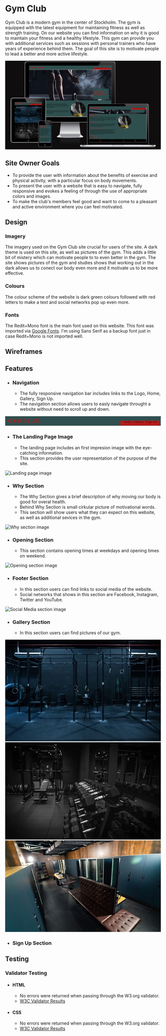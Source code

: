# Gym Club
Gym Club is a modern gym in the center of Stockholm. The gym is equipped with the latest equipment for maintaining fitness as well as strength training. On our website you can find information on why it is good to maintain your fitness and a healthy lifestyle. This gym can provide you with additional services such as sessions with personal trainers who have years of experience behind them. The goal of this site is to motivate people to lead a better and more active lifestyle.

![Gym Club Am I Responsive Image](assets/screenshots/readmebild.png)

## Site Owner Goals 
- To provide the user with information about the benefits of exercise and physical activity, with a particular focus on body movements.
- To present the user with a website that is easy to navigate, fully responsive and evokes a feeling of through the use of appropriate colors and images.
- To make the club's members feel good and want to come to a pleasant and active environment where you can feel motivated.

## Design

### Imagery
The imagery used on the Gym Club site  crucial for users of the site. A dark theme is used on this site, as well as pictures of the gym. This adds a little bit of mistery which can motivate people to to even better in the gym. The site shows pictures of the gym and studies shows that working out in the dark allows us to conect our body even more and it motivate us to be more effective. 

### Colours
The colour scheme of the website is dark green colours followed with red letters to make a text and social networks pop up even more. 

### Fonts
The Redit+Mono font is the main font used on this website. This font was imported via [Google Fonts](https://fonts.google.com/). I'm using Sans Serif as a backup font just in case Redit+Mono is not imported well.

## Wireframes

## Features
- ### Navigation

    - The fully responsive navigation bar includes links to the Logo, Home, Gallery, Sign Up.
    - The navigation section allows users to easly navigate throught a website without need to scroll up and down.


![Nav bar image](assets/screenshots/navbar.webp)

- ### The Landing Page Image
    - The landing page includes an first impresion image with the eye-catching information.
    - This section provides the user representation of the purpose of the site.


![Landing page image](assets/) 

- ### Why Section
    - The Why Section gives a brief description of why moving our body is good for overal health. 
    - Behind Why Section is small cirkular picture of motivational words.
    - This section will show users what they can expect on this website, as well as additional sevices in the gym.

![Why section image](assets/)

- ### Opening Section
    - This section contains opening times at weekdays and opening times on weekend.
    
![Opening section image](assets/)

- ### Footer Section
    - In this section users can find links to social media of the website.
    - Social networks that shows in this section are Facebook, Instagram, Twitter and YouTube.

![Social Media section image](assets/)

- ### Gallery Section
    - In this section users can find pictures of our gym.

![Gallery Section images](assets/images/Gym1.webp)
![Gallery Section images](assets/images/Gym2.webp)
![Gallery Section images](assets/images/dressroom(1).jpg)

- ### Sign Up Section


## Testing

### Validator Testing
- #### HTML
    - No errors were returned when passing through the W3.org validator.
    - [W3C Validator Results](https://validator.w3.org/nu/?showsource=yes&doc=https%3A%2F%2FErmaa8.github.io%2FGym-club%2Findex.html)

- #### CSS
    - No errors were returned when passing through the W3.org validator.
    - [W3C Validator Results](https://jigsaw.w3.org/css-validator/validator)
    




    




    
  




    




 


    

  
    
 
    






